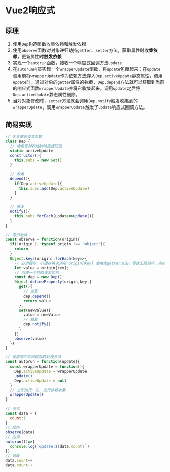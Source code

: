 # Vue2响应式

## 原理

1. 使用`Dep`构造函数收集依赖和触发依赖
2. 使用`observe`函数对对象递归劫持`getter`、`setter`方法，获取属性时**收集依赖**，更新属性时**触发依赖**
3. 实现一个`autorun`函数，接收一个响应式回调方法`update`
4. 在`autorun`内部实现一个`wrapperUpdate`函数，将`update`包裹起来：在`update`调用前将`wrapperUpdate`作为依赖方法存入`Dep.activeUpdate`静态属性，调用`update`时，通过对象的`getter`属性的拦截，`Dep.depend`方法就可以获取到当前的响应式函数`wrapperUpdate`并将它收集起来。调用`update`之后将`Dep.activeUpdate`静态属性删除。
5. 当对对象修改时，`setter`方法就会调用`Dep.notify`触发收集到的`wrapperUpdate`，调用`wrapperUpdate`触发了`update`响应式回调方法。

## 简易实现

```javascript
// 定义依赖收集函数
class Dep {
  // 收集实时存放的响应式回调
  static activeUpdate
  constructor(){
    this.subs = new Set()
  }

  // 收集
  depend(){
    if(Dep.activeUpdate){
      this.subs.add(Dep.activeUpdate)
    }
  }

  // 触发
  notify(){
    this.subs.forEach(update=>update())
  }
}

// 递归劫持
const observe = function(origin){
  if(!origin || typeof origin !== 'object'){
    return 
  }
  Object.keys(origin).forEach(key=>{
    // 必须缓存，不缓存再次调用 origin[key] 会触发getter方法，导致无限循环，内存溢出！！！！
    let value = origin[key];
    // 创建一个依赖收集实例
    const dep = new Dep()
    Object.defineProperty(origin,key,{
      get(){
        // 收集
        dep.depend()
        return value
      },
      set(newValue){
        value = newValue
        // 触发
        dep.notify()
      }
    })
    observe(value)
  })
}

// 设置响应式回调函数处理方法
const autorun = function(update){
  const wrapperUpdate = function(){
    Dep.activeUpdate = wrapperUpdate
    update()
    Dep.activeUpdate = null
  }
  // 立即执行一次，进行依赖收集
  wrapperUpdate()
}

// 测试
const data = {
  count:1
}
// 劫持
observe(data)
// 回调
autorun(()=>{
  console.log(`update:${data.count}`)
})
// 修改
data.count++
data.count++

```
